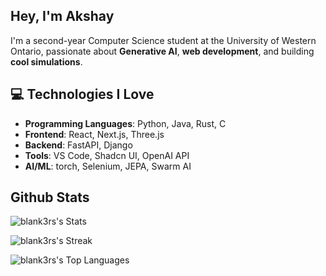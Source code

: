 ## Hey, I'm Akshay
I'm a second-year Computer Science student at the University of Western Ontario, passionate about **Generative AI**, **web development**, and building **cool simulations**.

## 💻 Technologies I Love
- **Programming Languages**: Python, Java, Rust, C
- **Frontend**: React, Next.js, Three.js
- **Backend**: FastAPI, Django
- **Tools**: VS Code, Shadcn UI, OpenAI API
- **AI/ML**: torch, Selenium, JEPA, Swarm AI

## Github Stats
![blank3rs's Stats](https://github-readme-stats.vercel.app/api?username=blank3rs&theme=tokyonight&show_icons=true&hide_border=true&count_private=true)

![blank3rs's Streak](https://github-readme-streak-stats.herokuapp.com/?user=blank3rs&theme=tokyonight&hide_border=true)

![blank3rs's Top Languages](https://github-readme-stats.vercel.app/api/top-langs/?username=blank3rs&theme=tokyonight&show_icons=true&hide_border=true&layout=compact)


